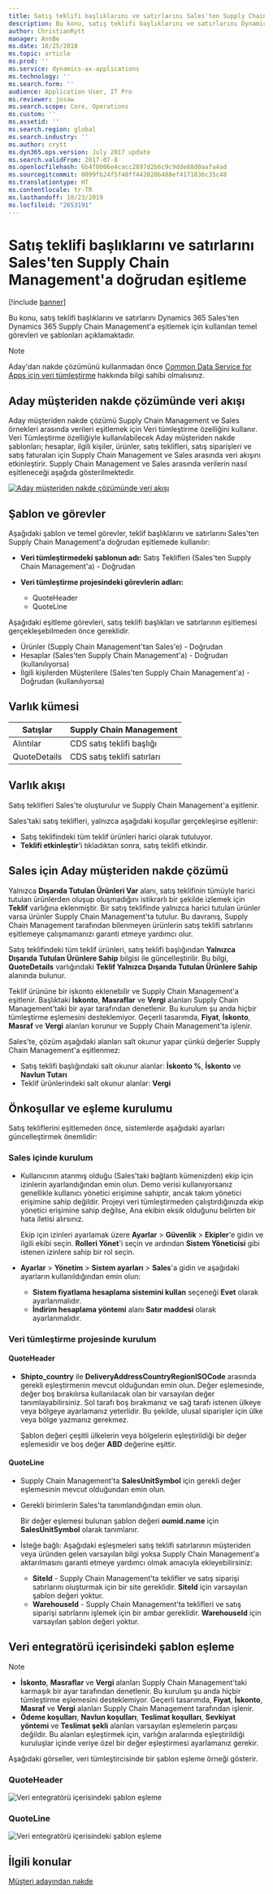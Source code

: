 ```yaml
---
title: Satış teklifi başlıklarını ve satırlarını Sales'ten Supply Chain Management'a doğrudan eşitleme
description: Bu konu, satış teklifi başlıklarını ve satırlarını Dynamics 365 Sales'ten Dynamics 365 Supply Chain Management'a eşitlemek için kullanılan temel görevleri ve şablonları açıklamaktadır.
author: ChristianRytt
manager: AnnBe
ms.date: 10/25/2018
ms.topic: article
ms.prod: ''
ms.service: dynamics-ax-applications
ms.technology: ''
ms.search.form: ''
audience: Application User, IT Pro
ms.reviewer: josaw
ms.search.scope: Core, Operations
ms.custom: ''
ms.assetid: ''
ms.search.region: global
ms.search.industry: ''
ms.author: crytt
ms.dyn365.ops.version: July 2017 update
ms.search.validFrom: 2017-07-8
ms.openlocfilehash: 6b4f0006e4cacc2897d2b6c9c9dde88d0aafa4ad
ms.sourcegitcommit: 0099fb24f5f40ff442020b488ef4171836c35c48
ms.translationtype: HT
ms.contentlocale: tr-TR
ms.lasthandoff: 10/23/2019
ms.locfileid: "2653191"
---
```

# <a name="synchronize-sales-quotation-headers-and-lines-directly-from-sales-to-supply-chain-management"></a>Satış teklifi başlıklarını ve satırlarını Sales'ten Supply Chain Management'a doğrudan eşitleme

[!include [banner](../includes/banner.md)]

Bu konu, satış teklifi başlıklarını ve satırlarını Dynamics 365 Sales'ten Dynamics 365 Supply Chain Management'a eşitlemek için kullanılan temel görevleri ve şablonları açıklamaktadır.

> [!NOTE]
> Aday'dan nakde çözümünü kullanmadan önce [Common Data Service for Apps için veri tümleştirme](https://docs.microsoft.com/powerapps/administrator/data-integrator) hakkında bilgi sahibi olmalısınız.

## <a name="data-flow-in-prospect-to-cash"></a>Aday müşteriden nakde çözümünde veri akışı

Aday müşteriden nakde çözümü Supply Chain Management ve Sales örnekleri arasında verileri eşitlemek için Veri tümleştirme özelliğini kullanır. Veri Tümleştirme özelliğiyle kullanılabilecek Aday müşteriden nakde şablonları; hesaplar, ilgili kişiler, ürünler, satış teklifleri, satış siparişleri ve satış faturaları için Supply Chain Management ve Sales arasında veri akışını etkinleştirir. Supply Chain Management ve Sales arasında verilerin nasıl eşitleneceği aşağıda gösterilmektedir.

[![Aday müşteriden nakde çözümünde veri akışı](./media/prospect-to-cash-data-flow.png)](./media/prospect-to-cash-data-flow.png)

## <a name="template-and-tasks"></a>Şablon ve görevler

Aşağıdaki şablon ve temel görevler, teklif başlıklarını ve satırlarını Sales'ten Supply Chain Management'a doğrudan eşitlemede kullanılır:

- **Veri tümleştirmedeki şablonun adı:** Satış Teklifleri (Sales'ten Supply Chain Management'a) - Doğrudan
- **Veri tümleştirme projesindeki görevlerin adları:**

    - QuoteHeader
    - QuoteLine

Aşağıdaki eşitleme görevleri, satış teklifi başlıkları ve satırlarının eşitlemesi gerçekleşebilmeden önce gereklidir.

- Ürünler (Supply Chain Management'tan Sales'e) - Doğrudan
- Hesaplar (Sales'ten Supply Chain Management'a) - Doğrudan (kullanılıyorsa)
- İlgili kişilerden Müşterilere (Sales'ten Supply Chain Management'a) - Doğrudan (kullanılıyorsa)

## <a name="entity-set"></a>Varlık kümesi

| Satışlar        | Supply Chain Management     |
|--------------|----------------------------|
| Alıntılar       | CDS satış teklifi başlığı |
| QuoteDetails | CDS satış teklifi satırları  |

## <a name="entity-flow"></a>Varlık akışı

Satış teklifleri Sales'te oluşturulur ve Supply Chain Management'a eşitlenir.

Sales'taki satış teklifleri, yalnızca aşağıdaki koşullar gerçekleşirse eşitlenir:

- Satış teklifindeki tüm teklif ürünleri harici olarak tutuluyor.
- **Teklifi etkinleştir**'i tıkladıktan sonra, satış teklifi etkindir.

## <a name="prospect-to-cash-solution-for-sales"></a>Sales için Aday müşteriden nakde çözümü

Yalnızca **Dışarıda Tutulan Ürünleri Var** alanı, satış teklifinin tümüyle harici tutulan ürünlerden oluşup oluşmadığını istikrarlı bir şekilde izlemek için **Teklif** varlığına eklenmiştir. Bir satış teklifinde yalnızca harici tutulan ürünler varsa ürünler Supply Chain Management'ta tutulur. Bu davranış, Supply Chain Management tarafından bilenmeyen ürünlerin satış teklifi satırlarını eşitlemeye çalışmamanızı garanti etmeye yardımcı olur.

Satış teklifindeki tüm teklif ürünleri, satış teklifi başlığından **Yalnızca Dışarıda Tutulan Ürünlere Sahip** bilgisi ile güncelleştirilir. Bu bilgi, **QuoteDetails** varlığındaki **Teklif Yalnızca Dışarıda Tutulan Ürünlere Sahip** alanında bulunur.

Teklif ürününe bir iskonto eklenebilir ve Supply Chain Management'a eşitlenir. Başlıktaki **İskonto**, **Masraflar** ve **Vergi** alanları Supply Chain Management'taki bir ayar tarafından denetlenir. Bu kurulum şu anda hiçbir tümleştirme eşlemesini desteklemiyor. Geçerli tasarımda, **Fiyat**, **İskonto**, **Masraf** ve **Vergi** alanları korunur ve Supply Chain Management'ta işlenir.

Sales'te, çözüm aşağıdaki alanları salt okunur yapar çünkü değerler Supply Chain Management'a eşitlenmez:

- Satış teklifi başlığındaki salt okunur alanlar: **İskonto %**, **İskonto** ve **Navlun Tutarı**
- Teklif ürünlerindeki salt okunur alanlar: **Vergi**

## <a name="preconditions-and-mapping-setup"></a>Önkoşullar ve eşleme kurulumu

Satış tekliflerini eşitlemeden önce, sistemlerde aşağıdaki ayarları güncelleştirmek önemlidir:

### <a name="setup-in-sales"></a>Sales içinde kurulum

- Kullanıcının atanmış olduğu (Sales'taki bağlantı kümenizden) ekip için izinlerin ayarlandığından emin olun. Demo verisi kullanıyorsanız genellikle kullanıcı yönetici erişimine sahiptir, ancak takım yönetici erişimine sahip değildir. Projeyi veri tümleştirmeden çalıştırdığınızda ekip yönetici erişimine sahip değilse, Ana ekibin eksik olduğunu belirten bir hata iletisi alırsınız.

    Ekip için izinleri ayarlamak üzere **Ayarlar** &gt; **Güvenlik** &gt; **Ekipler**'e gidin ve ilgili ekibi seçin. **Rolleri Yönet**'i seçin ve ardından **Sistem Yöneticisi** gibi istenen izinlere sahip bir rol seçin.

- **Ayarlar** &gt; **Yönetim** &gt; **Sistem ayarları** &gt; **Sales**'a gidin ve aşağıdaki ayarların kullanıldığından emin olun:

    - **Sistem fiyatlama hesaplama sistemini kullan** seçeneği **Evet** olarak ayarlanmalıdır.
    - **İndirim hesaplama yöntemi** alanı **Satır maddesi** olarak ayarlanmalıdır.

### <a name="setup-in-the-data-integration-project"></a>Veri tümleştirme projesinde kurulum

#### <a name="quoteheader"></a>QuoteHeader

- **Shipto\_country** ile **DeliveryAddressCountryRegionISOCode** arasında gerekli eşleştirmenin mevcut olduğundan emin olun. Değer eşlemesinde, değer boş bırakılırsa kullanılacak olan bir varsayılan değer tanımlayabilirsiniz. Sol tarafı boş bırakmanız ve sağ tarafı istenen ülkeye veya bölgeye ayarlamanız yeterlidir. Bu şekilde, ulusal siparişler için ülke veya bölge yazmanız gerekmez.

    Şablon değeri çeşitli ülkelerin veya bölgelerin eşleştirildiği bir değer eşlemesidir ve boş değer **ABD** değerine eşittir.

#### <a name="quoteline"></a>QuoteLine

- Supply Chain Management'ta **SalesUnitSymbol** için gerekli değer eşlemesinin mevcut olduğundan emin olun.
- Gerekli birimlerin Sales'ta tanımlandığından emin olun.

    Bir değer eşlemesi bulunan şablon değeri **oumid.name** için **SalesUnitSymbol** olarak tanımlanır.

- İsteğe bağlı: Aşağıdaki eşleşmeleri satış teklifi satırlarının müşteriden veya üründen gelen varsayılan bilgi yoksa Supply Chain Management'a aktarılmasını garanti etmeye yardımcı olmak amacıyla ekleyebilirsiniz:

    - **SiteId** - Supply Chain Management'ta teklifler ve satış siparişi satırlarını oluşturmak için bir site gereklidir. **SiteId** için varsayılan şablon değeri yoktur.
    - **WarehouseId** - Supply Chain Management'ta teklifleri ve satış siparişi satırlarını işlemek için bir ambar gereklidir. **WarehouseId** için varsayılan şablon değeri yoktur.

## <a name="template-mapping-in-data-integrator"></a>Veri entegratörü içerisindeki şablon eşleme

> [!NOTE]
> - **İskonto**, **Masraflar** ve **Vergi** alanları Supply Chain Management'taki karmaşık bir ayar tarafından denetlenir. Bu kurulum şu anda hiçbir tümleştirme eşlemesini desteklemiyor. Geçerli tasarımda, **Fiyat**, **İskonto**, **Masraf** ve **Vergi** alanları Supply Chain Management tarafından işlenir.
> - **Ödeme koşulları**, **Navlun koşulları**, **Teslimat koşulları**, **Sevkiyat yöntemi** ve **Teslimat şekli** alanları varsayılan eşlemelerin parçası değildir. Bu alanları eşleştirmek için, varlığın aralarında eşleştirildiği kuruluşlar içinde veriye özel bir değer eşleştirmesi ayarlamanız gerekir.

Aşağıdaki görseller, veri tümleştircisinde bir şablon eşleme örneği gösterir.

### <a name="quoteheader"></a>QuoteHeader

![Veri entegratörü içerisindeki şablon eşleme](./media/sales-quotation-direct-template-mapping-data-integrator-1.png)

### <a name="quoteline"></a>QuoteLine

![Veri entegratörü içerisindeki şablon eşleme](./media/sales-quotation-direct-template-mapping-data-integrator-2.png)

## <a name="related-topics"></a>İlgili konular

[Müşteri adayından nakde](prospect-to-cash.md)

